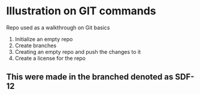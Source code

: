 # Illustration on GIT commands
Repo used as a walkthrough on Git basics

1. Initialize an empty repo
2. Create branches
3. Creating an empty repo and push the changes to it
4. Create a license for the repo 

## This were made in the branched denoted as SDF-12